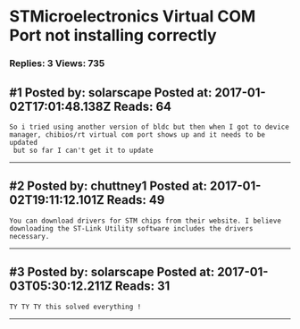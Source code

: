 # STMicroelectronics Virtual COM Port not installing correctly

### Replies: 3 Views: 735

## \#1 Posted by: solarscape Posted at: 2017-01-02T17:01:48.138Z Reads: 64

```
So i tried using another version of bldc but then when I got to device 
manager, chibios/rt virtual com port shows up and it needs to be updated
 but so far I can't get it to update
```

---
## \#2 Posted by: chuttney1 Posted at: 2017-01-02T19:11:12.101Z Reads: 49

```
You can download drivers for STM chips from their website. I believe downloading the ST-Link Utility software includes the drivers necessary.
```

---
## \#3 Posted by: solarscape Posted at: 2017-01-03T05:30:12.211Z Reads: 31

```
TY TY TY this solved everything !
```

---
